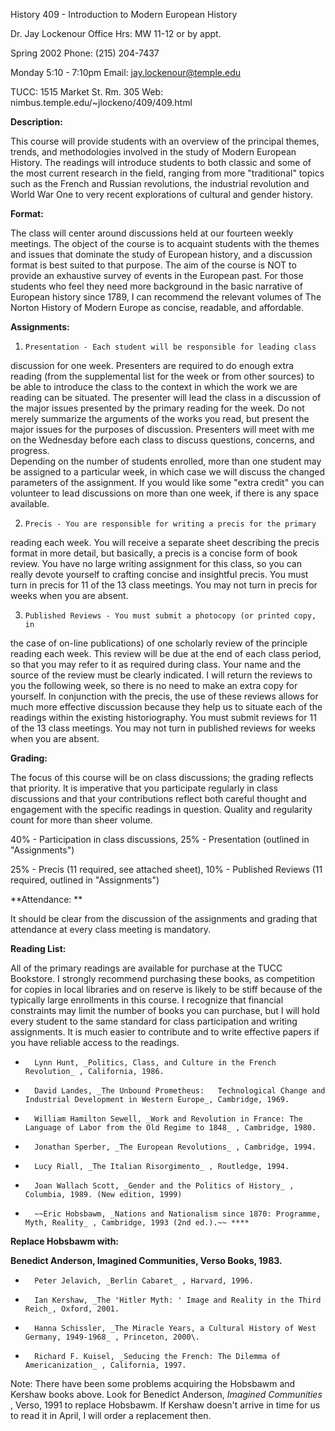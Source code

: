 History 409 - Introduction to Modern European History



Dr. Jay Lockenour
Office Hrs: MW 11-12 or by appt.

Spring 2002
Phone: (215) 204-7437

Monday 5:10 - 7:10pm
Email: jay.lockenour@temple.edu

TUCC: 1515 Market St. Rm. 305
Web: nimbus.temple.edu/~jlockeno/409/409.html



**Description:**

This course will provide students with an overview of the principal themes,
trends, and methodologies involved in the study of Modern European History.
The readings will introduce students to both classic and some of the most
current research in the field, ranging from more "traditional" topics such as
the French and Russian revolutions, the industrial revolution and World War
One to very recent explorations of cultural and gender history.

**Format:**

The class will center around discussions held at our fourteen weekly meetings.
The object of the course is to acquaint students with the themes and issues
that dominate the study of European history, and a discussion format is best
suited to that purpose.  The aim of the course is NOT to provide an exhaustive
survey of events in the European past.  For those students who feel they need
more background in the basic narrative of European history since 1789, I can
recommend the relevant volumes of The Norton History of Modern Europe as
concise, readable, and affordable.

**Assignments:**

1)     Presentation - Each student will be responsible for leading class
discussion for one week.  Presenters are required to do enough extra reading
(from the supplemental list for the week or from other sources) to be able to
introduce the class to the context in which the work we are reading can be
situated.  The presenter will lead the class in a discussion of the major
issues presented by the primary reading for the week.  Do not merely summarize
the arguments of the works you read, but present the major issues for the
purposes of discussion.  Presenters will meet with me on the Wednesday before
each class to discuss questions, concerns, and progress.  
Depending on the number of students enrolled, more than one student may be
assigned to a particular week, in which case we will discuss the changed
parameters of the assignment.  If you would like some "extra credit" you can
volunteer to lead discussions on more than one week, if there is any space
available.

2)     Precis - You are responsible for writing a precis for the primary
reading each week.  You will receive a separate sheet describing the precis
format in more detail, but basically, a precis is a concise form of book
review.  You have no large writing assignment for this class, so you can
really devote yourself to crafting concise and insightful precis.  You must
turn in precis for 11 of the 13 class meetings.  You may not turn in precis
for weeks when you are absent.

3)     Published Reviews - You must submit a photocopy (or printed copy, in
the case of on-line publications) of one scholarly review of the principle
reading each week.  This review will be due at the end of each class period,
so that you may refer to it as required during class.  Your name and the
source of the review must be clearly indicated.  I will return the reviews to
you the following week, so there is no need to make an extra copy for
yourself.  In conjunction with the precis, the use of these reviews allows for
much more effective discussion because they help us to situate each of the
readings within the existing historiography.  You must submit reviews for 11
of the 13 class meetings. You may not turn in published reviews for weeks when
you are absent.

**Grading:**

The focus of this course will be on class discussions; the grading reflects
that priority.  It is imperative that you participate regularly in class
discussions and that your contributions reflect both careful thought and
engagement with the specific readings in question.  Quality and regularity
count for more than sheer volume.

40% - Participation in class discussions, 25% - Presentation (outlined in
"Assignments")

25% - Precis (11 required, see attached sheet), 10% - Published Reviews (11
required, outlined in "Assignments")

**Attendance:   **

It should be clear from the discussion of the assignments and grading that
attendance at every class meeting is mandatory.

**Reading List:**

All of the primary readings are available for purchase at the TUCC Bookstore.
I strongly recommend purchasing these books, as competition for copies in
local libraries and on reserve is likely to be stiff because of the typically
large enrollments in this course.  I recognize that financial constraints may
limit the number of books you can purchase, but I will hold every student to
the same standard for class participation and writing assignments.  It is much
easier to contribute and to write effective papers if you have reliable access
to the readings.

*       Lynn Hunt, _Politics, Class, and Culture in the French Revolution_ , California, 1986.

*       David Landes, _The Unbound Prometheus:   Technological Change and Industrial Development in Western Europe_, Cambridge, 1969.

*       William Hamilton Sewell, _Work and Revolution in France: The Language of Labor from the Old Regime to 1848_ , Cambridge, 1980.

*       Jonathan Sperber, _The European Revolutions_ , Cambridge, 1994.

*       Lucy Riall, _The Italian Risorgimento_ , Routledge, 1994. 

*       Joan Wallach Scott, _Gender and the Politics of History_ , Columbia, 1989. (New edition, 1999)

*       ~~Eric Hobsbawm, _Nations and Nationalism since 1870: Programme, Myth, Reality_ , Cambridge, 1993 (2nd ed.).~~ ****

**Replace Hobsbawm with:**

**Benedict Anderson, Imagined Communities, Verso Books, 1983.**

*       Peter Jelavich, _Berlin Cabaret_ , Harvard, 1996. 

*       Ian Kershaw, _The 'Hitler Myth: ' Image and Reality in the Third Reich_, Oxford, 2001.

*       Hanna Schissler, _The Miracle Years, a Cultural History of West Germany, 1949-1968_ , Princeton, 2000\. 

*       Richard F. Kuisel, _Seducing the French: The Dilemma of Americanization_ , California, 1997.



Note: There have been some problems acquiring the Hobsbawm and Kershaw books
above. Look for Benedict Anderson, _Imagined Communities_ , Verso, 1991 to
replace Hobsbawm. If Kershaw doesn't arrive in time for us to read it in
April, I will order a replacement then.


